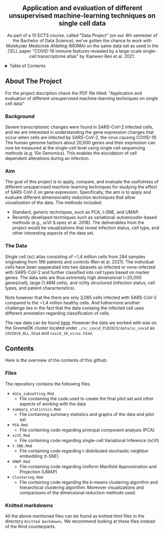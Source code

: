 <h2 align="center">Application and evaluation of different unsupervised machine-learning techniques on single cell data</h2>
  <p align="center">
    As part of a 10 ECTS course, called "Data Project" (on our 4th semester of the Bachelor of Data Science), we've gotten the chance to work with Molekylær Medicinsk Afdeling (MOMA) on the same data set as used in the CELL paper "COVID-19 immune features revealed by a large-scale single-cell transcriptome atlas" by Xianwen Ren et al. 2021.
  </p>
</div>



<!-- TABLE OF CONTENTS -->
<details>
  <summary>Table of Contents</summary>
  <ol>
    <li>
      <a href="#about-the-project">About The Project</a>
      <ul>
        <li><a href="#Background">Background</a></li>
      </ul>
      <ul>
        <li><a href="#Aim">Aim</a></li>
      </ul>
      <ul>
        <li><a href="#The Data">The Data</a></li>
      </ul>
    </li>
    <li>
      <a href="#Contents">Contents</a>
      <ul>
        <li><a href="#Files">Files</a></li>
      </ul>
      <ul>
        <li><a href="#Knitted markdowns">Knitted markdowns</a></li>
  </ol>
</details>



<!-- ABOUT THE PROJECT -->
## About The Project

For the project discription check the PDF file titled:
"Application and evaluation of different unsupervised machine-learning techniques on single cell data"

### Background
Severe transcriptomic changes were found in SARS-CoV-2 infected cells, and we are interested in understanding the gene expression changes that occur when cells are infected by SARS-CoV-2, the virus causing COVID-19. The human genome harbors about 20,000 genes and their expression can now be measured at the single-cell level using single cell sequencing methods (e.g. 10x Genomics). This enables the elucidation of cell dependent alterations during an infection.

### Aim
The goal of this project is to apply, compare, and evaluate the usefulness of different unsupervised machine-learning techniques for studying the effect of SARS-CoV-2 on gene expression. Specifically, the aim is to apply and evaluate different dimensionality reduction techniques that allow visualization of the data. The methods included:
- Standard, generic techniques, such as PCA, t-SNE, and UMAP.
- Recently developed techniques such as variational-autoencoder-based methods (e.g., scVI (Lopez et al. 2018).
The deliverables from the project would be visualizations that reveal infection status, cell type, and other interesting aspects of the data set.

### The Data
Single cell (sc) atlas consisting of ~1,4 million cells from 284 samples originating from 196 patients and controls (Ren et al. 2021). The individual cells have been sepperated into two datasets as infected or none-infected with SARS-CoV-2 and further classified into cell types based on marker genes. The data sets are thus extremely high dimensional (~20,000 genes/cell), large (1.46M cells), and richly structured (infection status, cell types, and patient characteristics).

Note however that the there are only 3,085 cells infected with SARS-CoV-2 compared to the ~1,4 million healthy cells. And futhermore another challenge lies in the fact that the data containg the infected cell uses different annotation regarding classification of cells.

The raw data can be found [here](https://www.ncbi.nlm.nih.gov/geo/query/acc.cgi?acc=GSE158055). However the data we worked with was on the GnomeDK cluster located under `./sc_covid_PiB2023/data/sc_covid` as `COVID19_ALL.h5ad` and `covid_10_virus.h5ad`. 
<!-- Contents -->
## Contents

Here is the overview of the contents of this github:
### Files
The repository contains the following files.

- `data_subsetting.Rmd` 
  - File containing the code used to create the final pilot set and other aspects of working with the data
- `summary_statistics.Rmd`
  - File containing summary statistics and graphs of the data and pilot set
- `PCA.Rmd`
  -  File containing code regarding principal component analysis (PCA)
- `scVI.Rmd`
  - File containing code regarding single-cell Variational Inference (scVI)  
- `t-SNE.Rmd`  
  - File containing code regarding t-distributed stochastic neighbor embedding (t-SNE)
- `UMAP.Rmd`
  -  File containing code regarding Uniform Manifold Approximation and Projection (UMAP)
- `Clustering.Rmd`
  - File containing code regarding the k-means clustering algorithm and hierarchical clustering algorithm. Moreover visualizations and comparisons of the dimensional reduction methods used.    

### Knitted markdowns

All the above mentioned files can be found as knitted html files in the directory `Knitted markdowns`. 
We recommend looking at these files instead of the Rmd counterparts.



